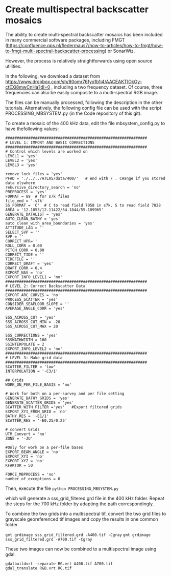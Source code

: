 
# Create multispectral backscatter mosaics


The ability to create multi-spectral backscatter mosaics has been included in many commercial software packages, including FMGT (https://confluence.qps.nl/fledermaus7/how-to-articles/how-to-fmgt/how-to-fmgt-multi-spectral-backscatter-processing) or SonarWiz.

However, the process is relatively straightforwards using open source utilities.

In the following, we download a dataset from https://www.dropbox.com/sh/80omr76fyo1b1i4/AACEAKTIOkOy-ctEXi8mwCnHa?dl=0 , including a two frequency dataset. Of course, three frequencies can also be easily composite to a multi-spectral RGB image. 

The files can be manually processed, following the description in the other tutorials. Alternatively, the following config file can be used with the script PROCESSING_MBSYSTEM.py (in the Code repository of this git). 

To create a mosaic of the 400 kHz data, edit the file mbsystem_config.py to have thefollowing values:

```
##############################################################
# LEVEL 1: IMPORT AND BASIC CORRECTIONS
##############################################################
# Control which levels are worked on
LEVEL1 = 'yes'
LEVEL2 = 'yes'
LEVEL3 = 'yes'

remove_lock_files = 'yes' 
PFAD = './../../ATLAS/data/400/'   # end with / . CHange if you stored data elswhere
rekursive_directory_search = 'no'
PREPROCESS = 'yes'
FORMAT = 89  # for s7k files
file_end = '.s7k'
SS_FORMAT = 'C'  # C to read field 7058 in s7k. S to read field 7028 
AREA = '12.1053/12.11422/54.1844/55.189965'
GENERATE_DATALIST = 'yes'
AUTO_CLEAN_BATHY = 'yes'
auto_clean_with_area_boundaries = 'yes'
ATTITUDE_LAG = ''
SELECT_SVP = '' 
SVP = ''           
CORRECT_HPR=''
ROLL_CORR = 0.00
PITCH_CORR = 0.00
CORRECT_TIDE = ''    
TIDEFILE = '' 
CORRECT_DRAFT = 'yes'
DRAFT_CORR = 0.4
EXPORT_NAV = 'no'       
EXPORT_INFO_LEVEL1 = 'no'
##############################################################
# LEVEL 2: Correct Backscatter Data
##############################################################
EXPORT_ARC_CURVES = 'no'
PROCESS_SCATTER = 'yes'  
CONSIDER_SEAFLOOR_SLOPE = ''
AVERAGE_ANGLE_CORR = 'yes' 

SSS_ACROSS_CUT = 'yes'
SSS_ACROSS_CUT_MIN = -20
SSS_ACROSS_CUT_MAX = 20

SSS_CORRECTIONS = 'yes' 
SSSWATHWIDTH = 160  
SSINTERPOLATE = 2
EXPORT_INFO_LEVEL2 = 'no'
##############################################################
# LEVEL 3: Make grid data
##############################################################
SCATTER_FILTER = 'low'      
INTERPOLATION = '-C3/1'   

## Grids
WORK_ON_PER_FILE_BASIS = 'no'  

# Work for both on a per-survey and per file setting
GENERATE_BATHY_GRIDS = 'yes'
GENERATE_SCATTER_GRIDS = 'yes'
SCATTER_WITH_FILTER ='yes'   #Export filtered grids
EXPORT_XYI_FROM_GRID = 'no'
BATHY_RES = '-E1/1'
SCATTER_RES = '-E0.25/0.25'

# convert Grids
UTM_Convert = 'no'
ZONE = '-JU'   

#Only for work on a per-file bases
EXPORT_BEAM_ANGLE = 'no'    
EXPORT_XYI = 'no'           
EXPORT_XYZ = 'no'
KFAKTOR = 50               

FORCE_MBPROCESS = 'no'   
number_of_exceptions = 0

```

Then, execute the file 
`python PROCESSING_MBSYSTEM.py`

which will generate a sss_grid_filtered.grd file in the 400 kHz folder. Repeat the steps for the 700 kHz folder by adapting the path correspondingly.

To combine the two grids into a multispectral tif, convert the two grid files to grayscale georeferenced tif images and copy the results in one common folder. 

`gmt grdimage sss_grid_filtered.grd -A400.tif -Cgray`
`gmt grdimage sss_grid_filtered.grd -A700.tif -Cgray`

These two images can now be combined to a multispectral image using gdal. 

```
gdalbuildvrt -separate RG.vrt A400.tif A700.tif
gdal_translate RGB.vrt RG.tif
```
